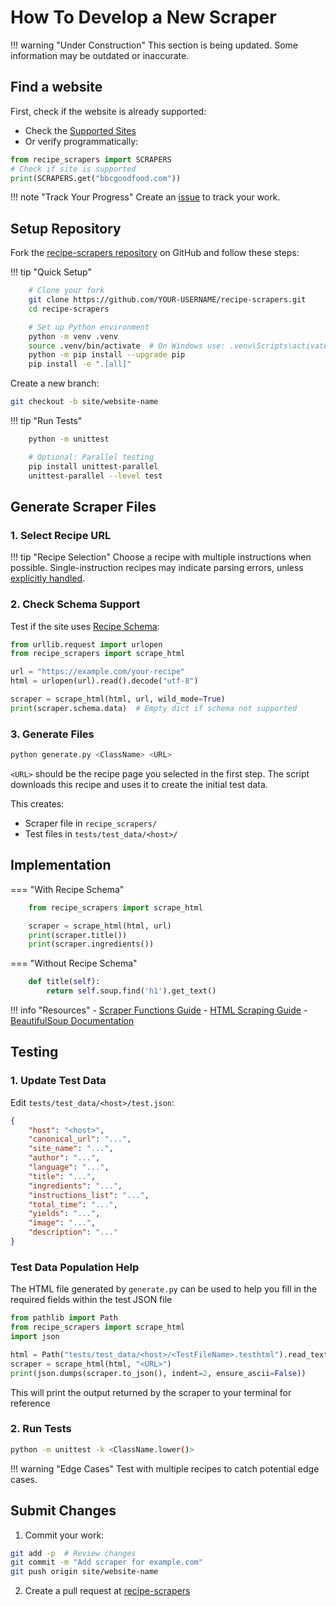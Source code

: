 # How To Develop a New Scraper

!!! warning "Under Construction"
    This section is being updated. Some information may be outdated or inaccurate.


## Find a website

First, check if the website is already supported:

- Check the [Supported Sites](../getting-started/supported-sites.md)
- Or verify programmatically:

```python
from recipe_scrapers import SCRAPERS
# Check if site is supported
print(SCRAPERS.get("bbcgoodfood.com"))
```

!!! note "Track Your Progress"
    Create an [issue](https://github.com/hhursev/recipe-scrapers/issues/new/choose) to track
    your work.

## Setup Repository

Fork the [recipe-scrapers repository](https://github.com/hhursev/recipe-scrapers) on GitHub and
follow these steps:

!!! tip "Quick Setup"
```sh
    # Clone your fork
    git clone https://github.com/YOUR-USERNAME/recipe-scrapers.git
    cd recipe-scrapers

    # Set up Python environment
    python -m venv .venv
    source .venv/bin/activate  # On Windows use: .venv\Scripts\activate
    python -m pip install --upgrade pip
    pip install -e ".[all]"
```

Create a new branch:

```sh
git checkout -b site/website-name
```

!!! tip "Run Tests"
```sh
    python -m unittest

    # Optional: Parallel testing
    pip install unittest-parallel
    unittest-parallel --level test
```

## Generate Scraper Files

### 1. Select Recipe URL

!!! tip "Recipe Selection"
    Choose a recipe with multiple instructions when possible. Single-instruction recipes may
    indicate parsing errors, unless [explicitly handled](https://github.com/hhursev/recipe-scrapers/blob/98ead6fc6e9653805b01539a3f46fbfb4e096136/tests/test_allrecipes.py#L147-L150).

### 2. Check Schema Support

Test if the site uses [Recipe Schema](https://schema.org/Recipe):

```python
from urllib.request import urlopen
from recipe_scrapers import scrape_html

url = "https://example.com/your-recipe"
html = urlopen(url).read().decode("utf-8")

scraper = scrape_html(html, url, wild_mode=True)
print(scraper.schema.data)  # Empty dict if schema not supported
```

### 3. Generate Files

```sh
python generate.py <ClassName> <URL>
```

`<URL>` should be the recipe page you selected in the first step. The script
downloads this recipe and uses it to create the initial test data.

This creates:

- Scraper file in `recipe_scrapers/`
- Test files in `tests/test_data/<host>/`

## Implementation

=== "With Recipe Schema"
```python
    from recipe_scrapers import scrape_html

    scraper = scrape_html(html, url)
    print(scraper.title())
    print(scraper.ingredients())
```

=== "Without Recipe Schema"
```python
    def title(self):
        return self.soup.find('h1').get_text()
```

!!! info "Resources"
    - [Scraper Functions Guide](in-depth-guide-scraper-functions.md)
    - [HTML Scraping Guide](in-depth-guide-html-scraping.md)
    - [BeautifulSoup Documentation](https://www.crummy.com/software/BeautifulSoup/bs4/doc/)

## Testing

### 1. Update Test Data

Edit `tests/test_data/<host>/test.json`:
```json
{
    "host": "<host>",
    "canonical_url": "...",
    "site_name": "...",
    "author": "...",
    "language": "...",
    "title": "...",
    "ingredients": "...",
    "instructions_list": "...",
    "total_time": "...",
    "yields": "...",
    "image": "...",
    "description": "..."
}
```
### Test Data Population Help

The HTML file generated by `generate.py` can be used to help you fill in the required fields within the test JSON file

```python
from pathlib import Path
from recipe_scrapers import scrape_html
import json

html = Path("tests/test_data/<host>/<TestFileName>.testhtml").read_text(encoding="utf-8")
scraper = scrape_html(html, "<URL>")
print(json.dumps(scraper.to_json(), indent=2, ensure_ascii=False))
```

This will print the output returned by the scraper to your terminal for reference

### 2. Run Tests

```sh
python -m unittest -k <ClassName.lower()>
```

!!! warning "Edge Cases"
    Test with multiple recipes to catch potential edge cases.

## Submit Changes

1. Commit your work:
```sh
git add -p  # Review changes
git commit -m "Add scraper for example.com"
git push origin site/website-name
```

2. Create a pull request at [recipe-scrapers](https://github.com/hhursev/recipe-scrapers/pulls)

